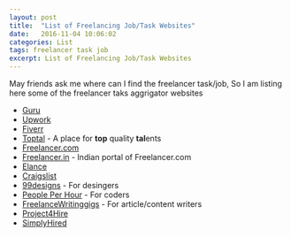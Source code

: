 ```yaml
---
layout: post
title:  "List of Freelancing Job/Task Websites"
date:   2016-11-04 10:06:02
categories: List
tags: freelancer task job
excerpt: List of Freelancing Job/Task Websites
---
```


May friends ask me where can I find the freelancer task/job, So I am listing here some of the freelancer taks aggrigator websites

* [Guru](http://www.guru.com)
* [Upwork](https://www.upwork.com)
* [Fiverr](https://www.fiverr.com)
* [Toptal](https://www.toptal.com/) - A place for **top** quality <b>tal</b>ents
* [Freelancer.com](https://www.freelancer.com/job/)
* [Freelancer.in](https://www.freelancer.in) - Indian portal of Freelancer.com
* [Elance](https://www.elance.com)
* [Craigslist](http://www.craigslist.org/about/sites)
* [99designs](https://99designs.com) - For desingers
* [People Per Hour](https://www.peopleperhour.com) - For coders
* [FreelanceWritinggigs](http://www.freelancewritinggigs.com) - For article/content writers
* [Project4Hire](https://www.project4hire.com)
* [SimplyHired](http://www.simplyhired.com)
